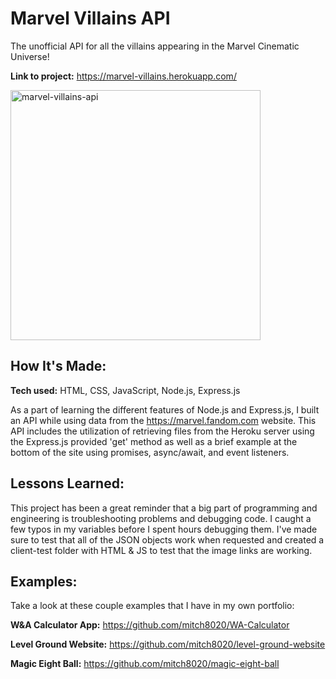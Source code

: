 # Marvel Villains API
The unofficial API for all the villains appearing in the Marvel Cinematic Universe!

**Link to project:** https://marvel-villains.herokuapp.com/

<img src="https://user-images.githubusercontent.com/100659138/172031214-7b10df24-4404-4658-ba93-4505e99e0368.gif" alt="marvel-villains-api" height="400">

## How It's Made:

**Tech used:** HTML, CSS, JavaScript, Node.js, Express.js

As a part of learning the different features of Node.js and Express.js, I built an API while using data from the https://marvel.fandom.com website. This API includes the utilization of retrieving files from the Heroku server using the Express.js provided 'get' method as well as a brief example at the bottom of the site using promises, async/await, and event listeners.

## Lessons Learned:

This project has been a great reminder that a big part of programming and engineering is troubleshooting problems and debugging code. I caught a few typos in my variables before I spent hours debugging them. I've made sure to test that all of the JSON objects work when requested and created a client-test folder with HTML & JS to test that the image links are working.

## Examples:
Take a look at these couple examples that I have in my own portfolio:

**W&A Calculator App:** https://github.com/mitch8020/WA-Calculator

**Level Ground Website:** https://github.com/mitch8020/level-ground-website

**Magic Eight Ball:** https://github.com/mitch8020/magic-eight-ball